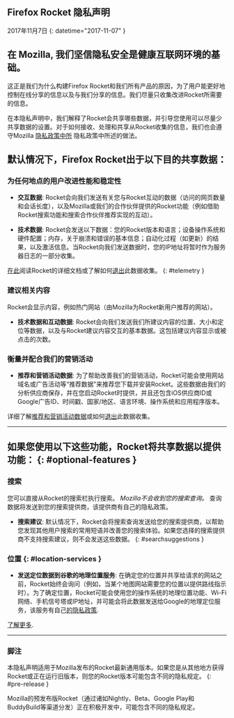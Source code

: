 ## <span class="privacy-header-firefox-rocket">Firefox Rocket</span> <span class="privacy-header-policy">隐私声明</span>

2017年11月7日
{: datetime="2017-11-07" }

## 在 Mozilla, 我们坚信隐私安全是健康互联网环境的基础。

这正是我们为什么构建Firefox Rocket和我们所有产品的原因，为了用户能更好地控制在线分享的信息以及与我们分享的信息。我们尽量只收集改进Rocket所需要的信息。
 
在本隐私声明中，我们解释了Rocket会共享哪些数据，并引导您使用可以尽量少共享数据的设置。对于如何接收、处理和共享从Rocket收集的信息，我们也会遵守Mozilla [隐私政策中所](https://www.mozilla.org/privacy/) 隐私政策中所述的做法。

## 默认情况下，Firefox Rocket出于以下目的共享数据：

### 为任何地点的用户改进性能和稳定性

* __交互数据__: Rocket会向我们发送有关您与Rocket互动的数据（访问的网页数量和会话长度），以及Mozilla或我们的合作伙伴提供的Rocket功能（例如借助Rocket搜索功能和搜索合作伙伴推荐实现的互动）。

* __技术数据__: Rocket会发送以下数据：您的Rocket版本和语言；设备操作系统和硬件配置；内存，关于崩溃和错误的基本信息；自动化过程（如更新）的结果，以及激活信息。当Rocket向我们发送数据时，您的IP地址将暂时作为服务器日志的一部分收集。  

[在此](https://github.com/mozilla-tw/Rocket/wiki/Telemetry)阅读Rocket的详细文档或了解如何[退出](https://support.mozilla.org/kb/send-performance-data-improve-firefox)此数据收集。 {: #telemetry }

### 建议相关内容

Rocket会显示内容，例如热门网站（由Mozilla为Rocket新用户推荐的网站）。

* __技术数据和互动数据__: Rocket会向我们发送我们所建议内容的位置、大小和定位等数据，以及与Rocket建议内容交互的基本数据。这包括建议内容显示或被点击的次数。


### 衡量并配合我们的营销活动

* __推荐和营销活动数据__: 为了帮助改善我们的营销活动，Rocket可能会使用网站域名或广告活动等“推荐数据”来推荐您下载并安装Rocket。这些数据由我们的分析供应商保存，并在您启动Rocket时提供，并且还包含iOS供应商ID或Google广告ID、时间戳、国家/地区、语言环境、操作系统和应用程序版本。

详细了解[推荐和营销活动数据](https://github.com/mozilla-tw/Rocket/wiki/Telemetry#install-campaign-tracking)或如何[退出](https://support.mozilla.org/kb/send-usage-data-firefox-mobile-devices)此数据收集。

---

## 如果您使用以下这些功能，Rocket将共享数据以提供功能： {: #optional-features }

### 搜索

您可以直接从Rocket的搜索栏执行搜索。  _Mozilla不会收到您的搜索查询。_ 查询数据将发送到您的搜索提供商，该提供商有自己的隐私政策。  

* __搜索建议__: 默认情况下，Rocket会将搜索查询发送给您的搜索提供商，以帮助您发现其他用户搜索的常用短语并改善您的搜索体验。如果您选择的搜索提供商不支持搜索建议，则不会发送这些数据。 {: #searchsuggestions }
    
### 位置 {: #location-services }

* __发送定位数据到谷歌的地理位置服务__: 在确定您的位置并共享给请求的网站之前，Rocket始终会询问（例如，当某个地图网站需要您的位置以提供路线指示时）。为了确定位置，Rocket可能会使用您的操作系统的地理位置功能、Wi-Fi网络、手机信号塔或IP地址，并可能会将此数据发送给Google的地理定位服务，该服务有自己[的隐私政策](https://www.google.com/privacy/lsf.html).

[了解更多](https://www.mozilla.org/firefox/geolocation/).

---

### 脚注

本隐私声明适用于Mozilla发布的Rocket最新通用版本。如果您是从其他地方获得Rocket或正在运行旧版本，则您的Rocket版本可能包含不同的隐私规定。  {: #pre-release }

Mozilla的预发布版Rocket（通过诸如Nightly、Beta、Google Play和BuddyBuild等渠道分发）正在积极开发中，可能包含不同的隐私规定。
